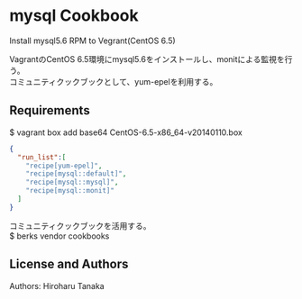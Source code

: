 mysql Cookbook
==============
Install mysql5.6 RPM to Vegrant(CentOS 6.5)  

VagrantのCentOS 6.5環境にmysql5.6をインストールし、monitによる監視を行う。  
コミュニティクックブックとして、yum-epelを利用する。


Requirements
------------
$ vagrant box add base64 CentOS-6.5-x86_64-v20140110.box
```json
{
  "run_list":[
    "recipe[yum-epel]",
    "recipe[mysql::default]",
    "recipe[mysql::mysql]",
    "recipe[mysql::monit]"
  ]
}

```

コミュニティクックブックを活用する。  
$ berks vendor cookbooks

License and Authors
-------------------
Authors: Hiroharu Tanaka
